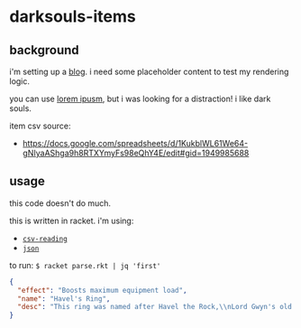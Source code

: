 # darksouls-items

## background

i'm setting up a [blog](https://github.com/djanatyn/djan.world). i need some placeholder content to test my rendering logic.

you can use [lorem ipusm](https://en.wikipedia.org/wiki/Lorem_ipsum), but i was looking for a distraction! i like dark souls.

item csv source:
* https://docs.google.com/spreadsheets/d/1KukblWL61We64-gNIyaAShga9h8RTXYmyFs98eQhY4E/edit#gid=1949985688

## usage

this code doesn't do much.

this is written in racket. i'm using:
* [`csv-reading`](https://docs.racket-lang.org/csv-reading/index.html)
* [`json`](https://docs.racket-lang.org/json/index.html)

to run: `$ racket parse.rkt | jq 'first'`

``` json
{
  "effect": "Boosts maximum equipment load",
  "name": "Havel's Ring",
  "desc": "This ring was named after Havel the Rock,\\nLord Gwyn's old battlefield compatriot.\\n\\nHavel's men wore the ring to express faith in\\ntheir leader and to carry a heavier load."
}
```
